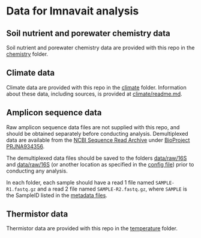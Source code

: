 # Data for Imnavait analysis

## Soil nutrient and porewater chemistry data

Soil nutrient and porewater chemistry data are provided with this repo in the [chemistry](./chemistry) folder.

## Climate data

Climate data are provided with this repo in the [climate](./climate) folder. Information about these data, including sources, is provided at [climate/readme.md](./climate/readme.md).

## Amplicon sequence data

Raw amplicon sequence data files are not supplied with this repo, and should be obtained separately before conducting analysis. Demultiplexed data are available from the [NCBI Sequence Read Archive](https://www.ncbi.nlm.nih.gov/sra) under [BioProject PRJNA934356](http://www.ncbi.nlm.nih.gov/bioproject/934356).

The demultiplexed data files should be saved to the folders [data/raw/16S](./raw/16S) and [data/raw/16S](./raw/ITS) (or another location as specified in the [config file](/config/config.yaml)) prior to conducting any analysis.

In each folder, each sample should have a read 1 file named `SAMPLE-R1.fastq.gz` and a read 2 file named `SAMPLE-R2.fastq.gz`, where `SAMPLE` is the SampleID listed in the [metadata files](/metadata).

## Thermistor data

Thermistor data are provided with this repo in the [temperature](./temperature) folder.
